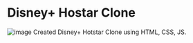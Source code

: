 # Disney+ Hostar Clone
![image](https://github.com/Ashutosh0120/HostarClone/assets/24804042/6e96f815-6537-4d5d-8433-30d77af04737)
Created Disney+ Hotstar Clone using HTML, CSS, JS.
